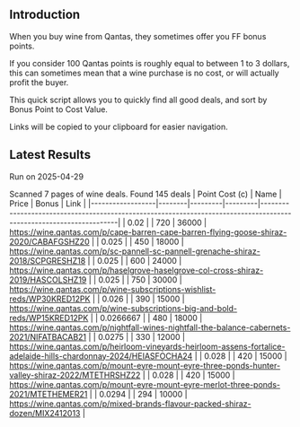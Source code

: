 ## Introduction

When you buy wine from Qantas, they sometimes offer you FF bonus points. 

If you consider 100 Qantas points is roughly equal to between 1 to 3 dollars, this can sometimes mean that a wine purchase is no cost, or will actually profit the buyer.

This quick script allows you to quickly find all good deals, and sort by Bonus Point to Cost Value.

Links will be copied to your clipboard for easier navigation.

## Latest Results

Run on 2025-04-29

Scanned 7 pages of wine deals.
Found 145 deals
|   Point Cost (c) | Name   |   Price |   Bonus | Link                                                                                                               |
|------------------|--------|---------|---------|--------------------------------------------------------------------------------------------------------------------|
|        0.02      |        |     720 |   36000 | https://wine.qantas.com/p/cape-barren-cape-barren-flying-goose-shiraz-2020/CABAFGSHZ20                             |
|        0.025     |        |     450 |   18000 | https://wine.qantas.com/p/sc-pannell-sc-pannell-grenache-shiraz-2018/SCPGRESHZ18                                   |
|        0.025     |        |     600 |   24000 | https://wine.qantas.com/p/haselgrove-haselgrove-col-cross-shiraz-2019/HASCOLSHZ19                                  |
|        0.025     |        |     750 |   30000 | https://wine.qantas.com/p/wine-subscriptions-wishlist-reds/WP30KRED12PK                                            |
|        0.026     |        |     390 |   15000 | https://wine.qantas.com/p/wine-subscriptions-big-and-bold-reds/WP15KRED12PK                                        |
|        0.0266667 |        |     480 |   18000 | https://wine.qantas.com/p/nightfall-wines-nightfall-the-balance-cabernets-2021/NIFATBACAB21                        |
|        0.0275    |        |     330 |   12000 | https://wine.qantas.com/p/heirloom-vineyards-heirloom-assens-fortalice-adelaide-hills-chardonnay-2024/HEIASFOCHA24 |
|        0.028     |        |     420 |   15000 | https://wine.qantas.com/p/mount-eyre-mount-eyre-three-ponds-hunter-valley-shiraz-2022/MTETHRSHZ22                  |
|        0.028     |        |     420 |   15000 | https://wine.qantas.com/p/mount-eyre-mount-eyre-merlot-three-ponds-2021/MTETHEMER21                                |
|        0.0294    |        |     294 |   10000 | https://wine.qantas.com/p/mixed-brands-flavour-packed-shiraz-dozen/MIX2412013                                      |

